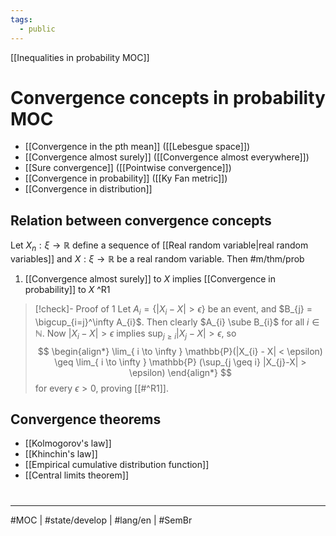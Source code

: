 ```yaml
---
tags:
  - public
---
```

[[Inequalities in probability MOC]]
# Convergence concepts in probability MOC

- [[Convergence in the pth mean]] ([[Lebesgue space]])
- [[Convergence almost surely]] ([[Convergence almost everywhere]])
- [[Sure convergence]] ([[Pointwise convergence]])
- [[Convergence in probability]] ([[Ky Fan metric]])
- [[Convergence in distribution]]

## Relation between convergence concepts

Let $X_{n} : \xi \to \mathbb{R}$ define a sequence of [[Real random variable|real random variables]]
and $X : \xi \to \mathbb{R}$ be a real random variable. 
Then #m/thm/prob 

1. [[Convergence almost surely]] to $X$ implies [[Convergence in probability]] to $X$ ^R1

> [!check]- Proof of 1
> Let $A_{i} = \{ |X_{i} - X| > \epsilon \}$ be an event,
> and $B_{j} = \bigcup_{i=j}^\infty A_{i}$.
> Then clearly $A_{i} \sube B_{i}$ for all $i \in \mathbb{N}$.
> Now $|X_{i}- X| > \epsilon$ implies $\sup_{j \geq i} |X_{j}-X| > \epsilon$,
> so
> $$
> \begin{align*}
> \lim_{ i \to \infty } \mathbb{P}(|X_{i} - X| < \epsilon) \geq \lim_{ i \to \infty } \mathbb{P} (\sup_{j \geq i} |X_{j}-X| > \epsilon)
> \end{align*}
> $$
> for every $\epsilon > 0$, proving [[#^R1]]. <span class="QED"/>


## Convergence theorems

- [[Kolmogorov's law]]
- [[Khinchin's law]]
- [[Empirical cumulative distribution function]]
- [[Central limits theorem]]

#
---
#MOC | #state/develop | #lang/en | #SemBr
